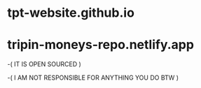 # tpt-website.github.io

# tripin-moneys-repo.netlify.app

-( IT IS OPEN SOURCED )

-( I AM NOT RESPONSIBLE FOR ANYTHING YOU DO BTW )

